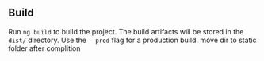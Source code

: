 
## Build

Run `ng build` to build the project. The build artifacts will be stored in the `dist/` directory. Use the `--prod` flag for a production build.
move dir to static folder after complition
